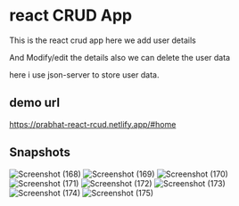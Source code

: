 # react CRUD App 
This is the react crud app here we add user details

And Modify/edit the details also we can delete the user data 

here i use json-server to store user data.

## demo url 
https://prabhat-react-rcud.netlify.app/#home

## Snapshots 

![Screenshot (168)](https://user-images.githubusercontent.com/117756490/213637487-9f5a3ed7-9307-4852-b246-1e86ef3547a5.png)
![Screenshot (169)](https://user-images.githubusercontent.com/117756490/213637532-73db15ce-40d7-4bd9-bef8-d679c47f10f6.png)
![Screenshot (170)](https://user-images.githubusercontent.com/117756490/213637557-c08b4d1f-86cd-40c3-b542-f4a335d3414f.png)
![Screenshot (171)](https://user-images.githubusercontent.com/117756490/213637582-6bc2d686-7744-4cba-b102-a003c200a709.png)
![Screenshot (172)](https://user-images.githubusercontent.com/117756490/213637603-71c1946e-4670-4b8b-93d3-25ee120d695d.png)
![Screenshot (173)](https://user-images.githubusercontent.com/117756490/213637630-789fee7c-c6d4-4301-a5d2-a4b5a6f650e7.png)
![Screenshot (174)](https://user-images.githubusercontent.com/117756490/213637650-75dac106-8763-4cff-a66f-959fd1b5470d.png)
![Screenshot (175)](https://user-images.githubusercontent.com/117756490/213637666-92bfe0dd-8e16-46a3-b1c1-cfbfff7bec50.png)
